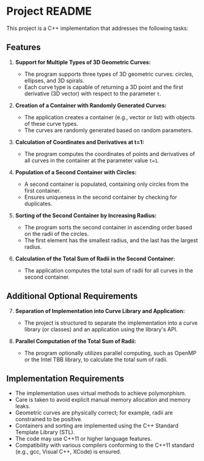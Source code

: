 # Project README

This project is a C++ implementation that addresses the following tasks:

## Features

1. **Support for Multiple Types of 3D Geometric Curves:**
   - The program supports three types of 3D geometric curves: circles, ellipses, and 3D spirals.
   - Each curve type is capable of returning a 3D point and the first derivative (3D vector) with respect to the parameter `t`.

2. **Creation of a Container with Randomly Generated Curves:**
   - The application creates a container (e.g., vector or list) with objects of these curve types.
   - The curves are randomly generated based on random parameters.

3. **Calculation of Coordinates and Derivatives at t=1:**
   - The program computes the coordinates of points and derivatives of all curves in the container at the parameter value `t=1`.

4. **Population of a Second Container with Circles:**
   - A second container is populated, containing only circles from the first container.
   - Ensures uniqueness in the second container by checking for duplicates.

5. **Sorting of the Second Container by Increasing Radius:**
   - The program sorts the second container in ascending order based on the radii of the circles.
   - The first element has the smallest radius, and the last has the largest radius.

6. **Calculation of the Total Sum of Radii in the Second Container:**
   - The application computes the total sum of radii for all curves in the second container.

## Additional Optional Requirements

7. **Separation of Implementation into Curve Library and Application:**
   - The project is structured to separate the implementation into a curve library (or classes) and an application using the library's API.

8. **Parallel Computation of the Total Sum of Radii:**
   - The program optionally utilizes parallel computing, such as OpenMP or the Intel TBB library, to calculate the total sum of radii.

## Implementation Requirements

- The implementation uses virtual methods to achieve polymorphism.
- Care is taken to avoid explicit manual memory allocation and memory leaks.
- Geometric curves are physically correct; for example, radii are constrained to be positive.
- Containers and sorting are implemented using the C++ Standard Template Library (STL).
- The code may use C++11 or higher language features.
- Compatibility with various compilers conforming to the C++11 standard (e.g., gcc, Visual C++, XCode) is ensured.
